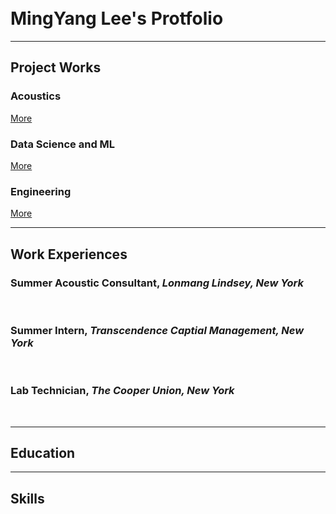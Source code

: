 <br>
<br>

# MingYang Lee's Protfolio

---

## Project Works

### Acoustics
[More](https://raymondminglee.github.io/Acoustic/)
<br>

### Data Science and ML
[More](https://raymondminglee.github.io/DataScience)
<br>

### Engineering
[More](https://github.com/raymondminglee)


---

## Work Experiences

### Summer Acoustic Consultant, *Lonmang Lindsey, New York*
<br>

### Summer Intern, *Transcendence Captial Management, New York*
<br>

### Lab Technician, *The Cooper Union, New York*
<br>

---

## Education

---

## Skills


